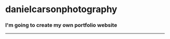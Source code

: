 # danielcarsonphotography
### I'm going to create my own portfolio website ###
------------------------------------------------------

